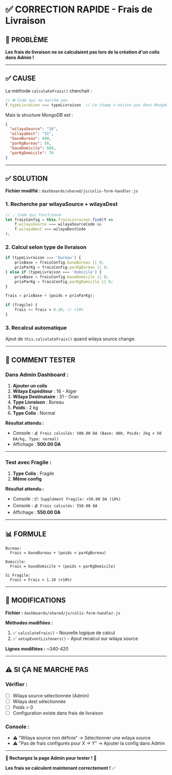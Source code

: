 # ✅ CORRECTION RAPIDE - Frais de Livraison

## 🔴 PROBLÈME

**Les frais de livraison ne se calculaient pas lors de la création d'un colis dans Admin !**

---

## ✅ CAUSE

La méthode `calculateFrais()` cherchait :
```javascript
// ❌ Code qui ne marche pas
f.typeLivraison === typeLivraison  // Ce champ n'existe pas dans MongoDB !
```

Mais la structure MongoDB est :
```json
{
  "wilayaSource": "16",
  "wilayaDest": "31",
  "baseBureau": 400,
  "parKgBureau": 50,
  "baseDomicile": 600,
  "parKgDomicile": 70
}
```

---

## ✅ SOLUTION

**Fichier modifié :** `dashboards/shared/js/colis-form-handler.js`

### 1. Recherche par wilayaSource + wilayaDest

```javascript
// ✅ Code qui fonctionne
let fraisConfig = this.fraisLivraison.find(f => 
    f.wilayaSource === wilayaSourceCode && 
    f.wilayaDest === wilayaDestCode
);
```

### 2. Calcul selon type de livraison

```javascript
if (typeLivraison === 'bureau') {
    prixBase = fraisConfig.baseBureau || 0;
    prixParKg = fraisConfig.parKgBureau || 0;
} else if (typeLivraison === 'domicile') {
    prixBase = fraisConfig.baseDomicile || 0;
    prixParKg = fraisConfig.parKgDomicile || 0;
}

frais = prixBase + (poids × prixParKg);

if (fragile) {
    frais += frais × 0.10; // +10%
}
```

### 3. Recalcul automatique

Ajout de `this.calculateFrais()` quand wilaya source change.

---

## 🧪 COMMENT TESTER

### Dans Admin Dashboard :

1. **Ajouter un colis**
2. **Wilaya Expéditeur** : 16 - Alger
3. **Wilaya Destinataire** : 31 - Oran
4. **Type Livraison** : Bureau
5. **Poids** : 2 kg
6. **Type Colis** : Normal

**Résultat attendu :**
- Console : `💰 Frais calculés: 500.00 DA (Base: 400, Poids: 2kg × 50 DA/kg, Type: normal)`
- Affichage : **500.00 DA**

---

### Test avec Fragile :

1. **Type Colis** : Fragile
2. **Même config**

**Résultat attendu :**
- Console : `📦 Supplément fragile: +50.00 DA (10%)`
- Console : `💰 Frais calculés: 550.00 DA`
- Affichage : **550.00 DA**

---

## 📊 FORMULE

```
Bureau:
  Frais = baseBureau + (poids × parKgBureau)

Domicile:
  Frais = baseDomicile + (poids × parKgDomicile)

Si Fragile:
  Frais = Frais × 1.10 (+10%)
```

---

## 📝 MODIFICATIONS

**Fichier :** `dashboards/shared/js/colis-form-handler.js`

**Méthodes modifiées :**
1. ✅ `calculateFrais()` - Nouvelle logique de calcul
2. ✅ `setupEventListeners()` - Ajout recalcul sur wilaya source

**Lignes modifiées :** ~340-420

---

## ⚠️ SI ÇA NE MARCHE PAS

### Vérifier :
- [ ] Wilaya source sélectionnée (Admin)
- [ ] Wilaya dest sélectionnée  
- [ ] Poids > 0
- [ ] Configuration existe dans frais de livraison

### Console :
- ⚠️ "Wilaya source non définie" → Sélectionner une wilaya source
- ⚠️ "Pas de frais configurés pour X → Y" → Ajouter la config dans Admin

---

**🎉 Rechargez la page Admin pour tester ! 🎉**

**Les frais se calculent maintenant correctement !** ✅
